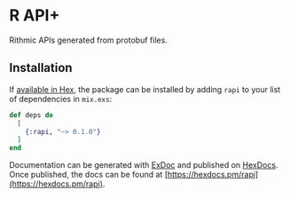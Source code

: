 # R API+

Rithmic APIs generated from protobuf files.

## Installation

If [available in Hex](https://hex.pm/docs/publish), the package can be installed
by adding `rapi` to your list of dependencies in `mix.exs`:

```elixir
def deps do
  [
    {:rapi, "~> 0.1.0"}
  ]
end
```

Documentation can be generated with [ExDoc](https://github.com/elixir-lang/ex_doc)
and published on [HexDocs](https://hexdocs.pm). Once published, the docs can
be found at [https://hexdocs.pm/rapi](https://hexdocs.pm/rapi).

